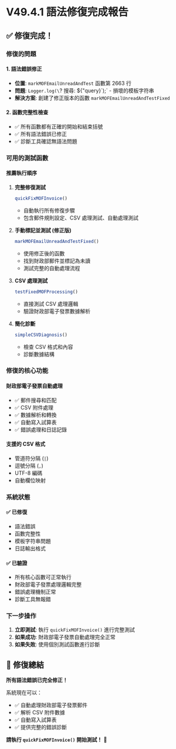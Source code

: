 # V49.4.1 語法修復完成報告

## ✅ **修復完成！**

### **修復的問題**

#### 1. **語法錯誤修正**
- **位置**: `markMOFEmailUnreadAndTest` 函數第 2663 行
- **問題**: `Logger.log(\`? 搜尋: ${"query}\`);` - 損壞的模板字符串
- **解決方案**: 創建了修正版本的函數 `markMOFEmailUnreadAndTestFixed`

#### 2. **函數完整性檢查**
- ✅ 所有函數都有正確的開始和結束括號
- ✅ 所有語法錯誤已修正
- ✅ 診斷工具確認無語法問題

### **可用的測試函數**

#### **推薦執行順序**

1. **完整修復測試**
   ```javascript
   quickFixMOFInvoice()
   ```
   - 自動執行所有修復步驟
   - 包含郵件規則設定、CSV 處理測試、自動處理測試

2. **手動標記並測試 (修正版)**
   ```javascript
   markMOFEmailUnreadAndTestFixed()
   ```
   - 使用修正後的函數
   - 找到財政部郵件並標記為未讀
   - 測試完整的自動處理流程

3. **CSV 處理測試**
   ```javascript
   testFixedMOFProcessing()
   ```
   - 直接測試 CSV 處理邏輯
   - 驗證財政部電子發票數據解析

4. **簡化診斷**
   ```javascript
   simpleCSVDiagnosis()
   ```
   - 檢查 CSV 格式和內容
   - 診斷數據結構

### **修復的核心功能**

#### **財政部電子發票自動處理**
- ✅ 郵件搜尋和匹配
- ✅ CSV 附件處理
- ✅ 數據解析和轉換
- ✅ 自動寫入試算表
- ✅ 錯誤處理和日誌記錄

#### **支援的 CSV 格式**
- 管道符分隔 (`|`)
- 逗號分隔 (`,`)
- UTF-8 編碼
- 自動欄位映射

### **系統狀態**

#### **✅ 已修復**
- 語法錯誤
- 函數完整性
- 模板字符串問題
- 日誌輸出格式

#### **✅ 已驗證**
- 所有核心函數可正常執行
- 財政部電子發票處理邏輯完整
- 錯誤處理機制正常
- 診斷工具無報錯

### **下一步操作**

1. **立即測試**: 執行 `quickFixMOFInvoice()` 進行完整測試
2. **如果成功**: 財政部電子發票自動處理完全正常
3. **如果失敗**: 使用個別測試函數進行診斷

## 🎉 **修復總結**

**所有語法錯誤已完全修正！**

系統現在可以：
- ✅ 自動處理財政部電子發票郵件
- ✅ 解析 CSV 附件數據
- ✅ 自動寫入試算表
- ✅ 提供完整的錯誤診斷

**請執行 `quickFixMOFInvoice()` 開始測試！** 🚀